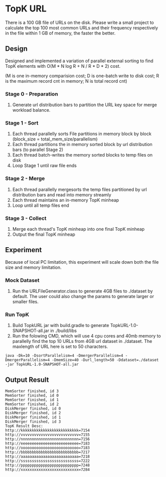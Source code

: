 # TopK URL

There is a 100 GB file of URLs on the disk. Please write a small project to calculate the top 100 most common URLs and their frequency respectively in the file within 1 GB of memory, the faster the better.

## Design

Designed and implemented a variation of parallel external sorting to find TopK elements with O(M * N log R + N / R * D * 2) cost. 

(M is one in-memory comparision cost; D is one-batch write to disk cost; R is the maximum record cnt in memory; N is total record cnt)

### Stage 0 - Preparation
1. Generate url distribution bars to partition the URL key space for merge workload balance.

### Stage 1 - Sort
1. Each thread parallelly sorts File partitions in memory block by block (block_size = total_mem_size/parallelism)
2. Each thread partitions the in memory sorted block by url distribution bars (to parallel Stage 2) 
3. Each thread batch-writes the memory sorted blocks to temp files on disk 
4. Loop Stage 1 until raw file ends

### Stage 2 - Merge
1. Each thread parallelly mergesorts the temp files partitioned by url distribution bars and read into memory streamly
2. Each thread maintains an in-memory TopK minheap
3. Loop until all temp files end

### Stage 3 - Collect
1. Merge each thread's TopK minheap into one final TopK minheap
2. Output the final TopK minheap

## Experiment
Because of local PC limitation, this experiment will scale down both the file size and memory limitation.

### Mock Dataset
1. Run the URLFileGenerator.class to generate 4GB files to ./dataset by default. The user could also change the params to generate larger or smaller files.

### Run TopK
1. Build TopkURL jar with build.gradle to generate TopkURL-1.0-SNAPSHOT-all.jar in ./build/libs
2. Run the folowing CMD, which will use 4 cpu cores and 40mb memory to parallelly find the top 10 URLs from 4GB url dataset in ./dataset. The maxlength of URL here is set to 50 characters.
```
java -Dk=10 -DsortParallelism=4 -DmergerParallelism=4 -DmergerParallelism=4 -DmemSize=40 -Durl_length=50 -Ddataset=./dataset -jar TopkURL-1.0-SNAPSHOT-all.jar

```
## Output Result
```
MemSorter finished, id 3
MemSorter finished, id 0
MemSorter finished, id 1
MemSorter finished, id 2
DiskMerger finished, id 0
DiskMerger finished, id 2
DiskMerger finished, id 1
DiskMerger finished, id 3
TopK Result Desc:
http://kkkkkkkkkkkkkkkkkkkkkkkkkk=7154
http://vvvvvvvvvvvvvvvvvvvvvvvvvv=7155
http://nnnnnnnnnnnnnnnnnnnnnnnnnn=7156
http://eeeeeeeeeeeeeeeeeeeeeeeeee=7183
http://oooooooooooooooooooooooooo=7183
http://bbbbbbbbbbbbbbbbbbbbbbbbbb=7217
http://aaaaaaaaaaaaaaaaaaaaaaaaaa=7218
http://ssssssssssssssssssssssssss=7222
http://pppppppppppppppppppppppppp=7248
http://xxxxxxxxxxxxxxxxxxxxxxxxxx=7284
```
